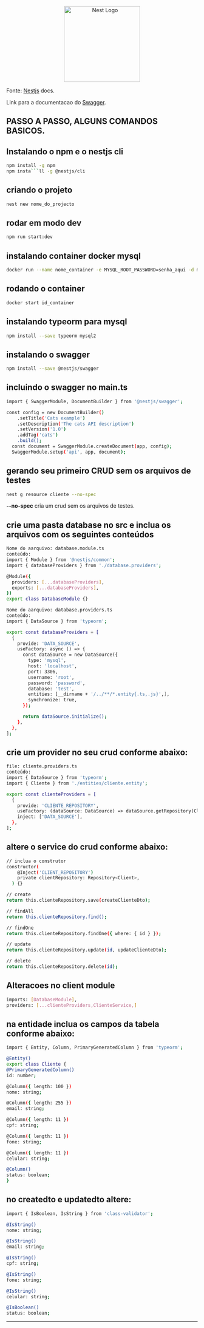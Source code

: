 <p align="center">
  <a href="http://nestjs.com/" target="blank"><img src="https://nestjs.com/img/logo-small.svg" width="200" alt="Nest Logo" /></a>
</p>

[circleci-image]: https://img.shields.io/circleci/build/github/nestjs/nest/master?token=abc123def456
[circleci-url]: https://circleci.com/gh/nestjs/nest

Fonte: [Nestjs](https://docs.nestjs.com/recipes/sql-typeorm) docs.

Link para a documentacao do [Swagger](https://docs.nestjs.com/openapi/introduction).

  
  ## PASSO A PASSO, ALGUNS COMANDOS BASICOS.

## Instalando o npm e o nestjs cli
```bash
npm install -g npm
npm insta```ll -g @nestjs/cli
```
## criando o projeto
```bash
nest new nome_do_projecto
```
## rodar em modo dev
```bash
npm run start:dev
```
## instalando container docker mysql
```bash
docker run --name nome_container -e MYSQL_ROOT_PASSWORD=senha_aqui -d mysql:latest
```

## rodando o container
```bash
docker start id_container
```
## instalando typeorm para mysql
```bash
npm install --save typeorm mysql2
```

## instalando o swagger
```bash
npm install --save @nestjs/swagger
```
## incluindo o swagger no main.ts
```bash
import { SwaggerModule, DocumentBuilder } from '@nestjs/swagger';

const config = new DocumentBuilder()
    .setTitle('Cats example')
    .setDescription('The cats API description')
    .setVersion('1.0')
    .addTag('cats')
    .build();
  const document = SwaggerModule.createDocument(app, config);
  SwaggerModule.setup('api', app, document);
```

## gerando seu primeiro CRUD sem os arquivos de testes
```bash
nest g resource cliente --no-spec
```
**--no-spec** cria um crud sem os arquivos de testes.

## crie uma pasta database no src e inclua os arquivos com os seguintes conteúdos
```bash
Nome do aarquivo: database.module.ts
conteúdo:
import { Module } from '@nestjs/common';
import { databaseProviders } from './database.providers';

@Module({
  providers: [...databaseProviders],
  exports: [...databaseProviders],
})
export class DatabaseModule {}

Nome do aarquivo: database.providers.ts
conteúdo:
import { DataSource } from 'typeorm';

export const databaseProviders = [
  {
    provide: 'DATA_SOURCE',
    useFactory: async () => {
      const dataSource = new DataSource({
        type: 'mysql',
        host: 'localhost',
        port: 3306,
        username: 'root',
        password: 'password',
        database: 'test',
        entities: [__dirname + '/../**/*.entity{.ts,.js}',],
        synchronize: true,
      });

      return dataSource.initialize();
    },
  },
];
```
## crie um provider no seu crud conforme abaixo:
```bash
file: cliente.providers.ts
conteúdo:
import { DataSource } from 'typeorm';
import { Cliente } from './entities/cliente.entity';

export const clienteProviders = [
  {
    provide: 'CLIENTE_REPOSITORY',
    useFactory: (dataSource: DataSource) => dataSource.getRepository(Cliente),
    inject: ['DATA_SOURCE'],
  },
];
```

## altere o service do crud conforme abaixo:
```bash
// inclua o construtor
constructor(
    @Inject('CLIENT_REPOSITORY')
    private clientRepository: Repository<Client>,
  ) {}

// create
return this.clienteRepository.save(createClienteDto);

// findAll 
return this.clienteRepository.find();

// findOne
return this.clienteRepository.findOne({ where: { id } });

// update
return this.clienteRepository.update(id, updateClienteDto);

// delete
return this.clienteRepository.delete(id);
```
## Alteracoes no client module

```bash
imports: [DatabaseModule],
providers: [...clienteProviders,ClienteService,]
```
## na entidade inclua os campos da tabela conforme abaixo:
```bash
import { Entity, Column, PrimaryGeneratedColumn } from 'typeorm';

@Entity()
export class Cliente {
@PrimaryGeneratedColumn()
id: number;

@Column({ length: 100 })
nome: string;

@Column({ length: 255 })
email: string;

@Column({ length: 11 })
cpf: string;

@Column({ length: 11 })
fone: string;

@Column({ length: 11 })
celular: string;

@Column()
status: boolean;
}
```
## no createdto e updatedto altere:
```bash
import { IsBoolean, IsString } from 'class-validator';

@IsString()
nome: string;

@IsString()
email: string;

@IsString()
cpf: string;

@IsString()
fone: string;

@IsString()
celular: string;

@IsBoolean()
status: boolean;
```
****